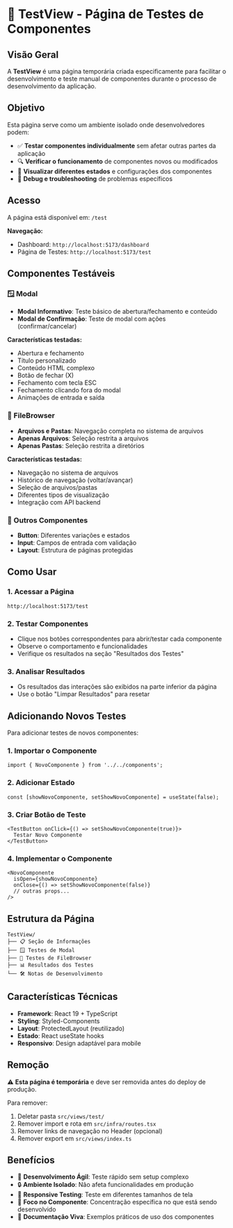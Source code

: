 # 🧪 TestView - Página de Testes de Componentes

## Visão Geral

A **TestView** é uma página temporária criada especificamente para facilitar o desenvolvimento e teste manual de componentes durante o processo de desenvolvimento da aplicação.

## Objetivo

Esta página serve como um ambiente isolado onde desenvolvedores podem:

- ✅ **Testar componentes individualmente** sem afetar outras partes da aplicação
- 🔍 **Verificar o funcionamento** de componentes novos ou modificados
- 🎨 **Visualizar diferentes estados** e configurações dos componentes
- 🐛 **Debug e troubleshooting** de problemas específicos

## Acesso

A página está disponível em: `/test`

**Navegação:**
- Dashboard: `http://localhost:5173/dashboard`
- Página de Testes: `http://localhost:5173/test`

## Componentes Testáveis

### 🪟 Modal
- **Modal Informativo**: Teste básico de abertura/fechamento e conteúdo
- **Modal de Confirmação**: Teste de modal com ações (confirmar/cancelar)

**Características testadas:**
- Abertura e fechamento
- Título personalizado
- Conteúdo HTML complexo
- Botão de fechar (X)
- Fechamento com tecla ESC
- Fechamento clicando fora do modal
- Animações de entrada e saída

### 📁 FileBrowser
- **Arquivos e Pastas**: Navegação completa no sistema de arquivos
- **Apenas Arquivos**: Seleção restrita a arquivos
- **Apenas Pastas**: Seleção restrita a diretórios

**Características testadas:**
- Navegação no sistema de arquivos
- Histórico de navegação (voltar/avançar)
- Seleção de arquivos/pastas
- Diferentes tipos de visualização
- Integração com API backend

### 🔘 Outros Componentes
- **Button**: Diferentes variações e estados
- **Input**: Campos de entrada com validação
- **Layout**: Estrutura de páginas protegidas

## Como Usar

### 1. Acessar a Página
```
http://localhost:5173/test
```

### 2. Testar Componentes
- Clique nos botões correspondentes para abrir/testar cada componente
- Observe o comportamento e funcionalidades
- Verifique os resultados na seção "Resultados dos Testes"

### 3. Analisar Resultados
- Os resultados das interações são exibidos na parte inferior da página
- Use o botão "Limpar Resultados" para resetar

## Adicionando Novos Testes

Para adicionar testes de novos componentes:

### 1. Importar o Componente
```tsx
import { NovoComponente } from '../../components';
```

### 2. Adicionar Estado
```tsx
const [showNovoComponente, setShowNovoComponente] = useState(false);
```

### 3. Criar Botão de Teste
```tsx
<TestButton onClick={() => setShowNovoComponente(true)}>
  Testar Novo Componente
</TestButton>
```

### 4. Implementar o Componente
```tsx
<NovoComponente 
  isOpen={showNovoComponente}
  onClose={() => setShowNovoComponente(false)}
  // outras props...
/>
```

## Estrutura da Página

```
TestView/
├── 📋 Seção de Informações
├── 🪟 Testes de Modal
├── 📁 Testes de FileBrowser  
├── 📊 Resultados dos Testes
└── 🛠️ Notas de Desenvolvimento
```

## Características Técnicas

- **Framework**: React 19 + TypeScript
- **Styling**: Styled-Components
- **Layout**: ProtectedLayout (reutilizado)
- **Estado**: React useState hooks
- **Responsivo**: Design adaptável para mobile

## Remoção

⚠️ **Esta página é temporária** e deve ser removida antes do deploy de produção.

Para remover:
1. Deletar pasta `src/views/test/`
2. Remover import e rota em `src/infra/routes.tsx`
3. Remover links de navegação no Header (opcional)
4. Remover export em `src/views/index.ts`

## Benefícios

- 🚀 **Desenvolvimento Ágil**: Teste rápido sem setup complexo
- 🔒 **Ambiente Isolado**: Não afeta funcionalidades em produção
- 📱 **Responsive Testing**: Teste em diferentes tamanhos de tela
- 🎯 **Foco no Componente**: Concentração específica no que está sendo desenvolvido
- 📝 **Documentação Viva**: Exemplos práticos de uso dos componentes
